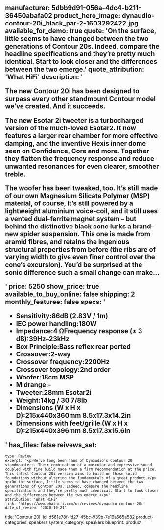 manufacturer: 5dbb9d91-056a-4dc4-b211-36450abafa02
product_hero_image: dynaudio-contour-20i_black_par-2-1603292422.jpg
available_for_demo: true
quote: 'On the surface, little seems to have changed between the two generations of Contour 20s. Indeed, compare the headline specifications and they’re pretty much identical. Start to look closer and the differences between the two emerge.'
quote_attribution: 'What HiFi'
description: '<p>The new Contour 20i has been designed to surpass every other standmount Contour model we’ve created. And it succeeds.</p><p>The new Esotar 2i tweeter is a turbocharged version of the much-loved Esotar2. It now features a larger rear chamber for more effective damping, and the inventive Hexis inner dome seen on Confidence, Core and more. Together they flatten the frequency response and reduce unwanted resonances for even clearer, smoother treble.</p><p>The woofer has been tweaked, too. It’s still made of our own Magnesium Silicate Polymer (MSP) material, of course, it’s still powered by a lightweight aluminium voice-coil, and it still uses a vented dual-ferrite magnet system – but behind the distinctive black cone lurks a brand-new spider suspension. This one is made from aramid fibres, and retains the ingenious structural properties from before (the ribs are of varying width to give even finer control over the cone’s excursion). You’d be surprised at the sonic difference such a small change can make…</p>'
price: 5250
show_price: true
available_to_buy_online: false
shipping: 2
monthly_featuree: false
specs: '<ul><li>Sensitivity:86dB (2.83V / 1m)</li><li>IEC power handling:180W</li><li>Impedance:4 ΩFrequency response (± 3 dB):39Hz–23kHz</li><li>Box Principle:Bass reflex rear ported</li><li>Crossover:2-way</li><li>Crossover frequency:2200Hz</li><li>Crossover topology:2nd order</li><li>Woofer:18cm MSP</li><li>Midrange:-</li><li>Tweeter:28mm Esotar2i</li><li>Weight:14kg / 30 7/8lb</li><li>Dimensions (W x H x D):215x440x360mm&nbsp;8.5x17.3x14.2in</li><li>Dimensions with feet/grille (W x H x D):215x440x396mm&nbsp;8.5x17.3x15.6in</li></ul>'
has_files: false
reivews_set:
  -
    type: Review
    excerpt: '<p>We’ve long been fans of Dynaudio’s Contour 20 standmounters. Their combination of a muscular and expressive sound coupled with fine build made them a firm recommendation at the price. This latest Contour 20i version aims to build on those solid foundations without altering the fundamentals of a great product.</p><p>On the surface, little seems to have changed between the two generations of Contour 20s. Indeed, compare the headline specifications and they’re pretty much identical. Start to look closer and the differences between the two emerge.</p>'
    attribution: 'What HiFi'
    link: 'https://www.whathifi.com/us/reviews/dynaudio-contour-20i'
    date_of_review: '2020-10-21'
title: 'Contour 20I'
id: d561e78f-fd27-45bc-939b-7e16a665a582
product-categories: speakers
system_category: speakers
blueprint: product
